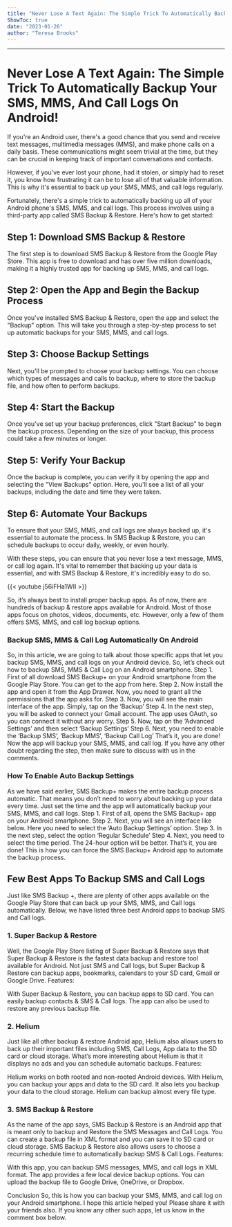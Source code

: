 ```yaml
---
title: "Never Lose A Text Again: The Simple Trick To Automatically Backup Your SMS, MMS, And Call Logs On Android!"
ShowToc: true 
date: "2023-01-26"
author: "Teresa Brooks"
---
```

*****
# Never Lose A Text Again: The Simple Trick To Automatically Backup Your SMS, MMS, And Call Logs On Android!


If you're an Android user, there's a good chance that you send and receive text messages, multimedia messages (MMS), and make phone calls on a daily basis. These communications might seem trivial at the time, but they can be crucial in keeping track of important conversations and contacts.

However, if you've ever lost your phone, had it stolen, or simply had to reset it, you know how frustrating it can be to lose all of that valuable information. This is why it's essential to back up your SMS, MMS, and call logs regularly.

Fortunately, there's a simple trick to automatically backing up all of your Android phone's SMS, MMS, and call logs. This process involves using a third-party app called SMS Backup & Restore. Here's how to get started:

## Step 1: Download SMS Backup & Restore

The first step is to download SMS Backup & Restore from the Google Play Store. This app is free to download and has over five million downloads, making it a highly trusted app for backing up SMS, MMS, and call logs.

## Step 2: Open the App and Begin the Backup Process

Once you've installed SMS Backup & Restore, open the app and select the "Backup" option. This will take you through a step-by-step process to set up automatic backups for your SMS, MMS, and call logs.

## Step 3: Choose Backup Settings

Next, you'll be prompted to choose your backup settings. You can choose which types of messages and calls to backup, where to store the backup file, and how often to perform backups.

## Step 4: Start the Backup

Once you've set up your backup preferences, click "Start Backup" to begin the backup process. Depending on the size of your backup, this process could take a few minutes or longer.

## Step 5: Verify Your Backup

Once the backup is complete, you can verify it by opening the app and selecting the "View Backups" option. Here, you'll see a list of all your backups, including the date and time they were taken.

## Step 6: Automate Your Backups

To ensure that your SMS, MMS, and call logs are always backed up, it's essential to automate the process. In SMS Backup & Restore, you can schedule backups to occur daily, weekly, or even hourly.

With these steps, you can ensure that you never lose a text message, MMS, or call log again. It's vital to remember that backing up your data is essential, and with SMS Backup & Restore, it's incredibly easy to do so.

{{< youtube j56iFHa1WII >}} 



So, it’s always best to install proper backup apps. As of now, there are hundreds of backup & restore apps available for Android. Most of those apps focus on photos, videos, documents, etc. However, only a few of them offers SMS, MMS, and call log backup options.

 
### Backup SMS, MMS & Call Log Automatically On Android


So, in this article, we are going to talk about those specific apps that let you backup SMS, MMS, and call logs on your Android device. So, let’s check out how to backup SMS, MMS & Call Log on an Android smartphone.
Step 1. First of all download SMS Backup+ on your Android smartphone from the Google Play Store. You can get to the app from here.
Step 2. Now install the app and open it from the App Drawer. Now, you need to grant all the permissions that the app asks for.
Step 3. Now, you will see the main interface of the app. Simply, tap on the ‘Backup’
Step 4. In the next step, you will be asked to connect your Gmail account. The app uses OAuth, so you can connect it without any worry.
Step 5. Now, tap on the ‘Advanced Settings’ and then select ‘Backup Settings’
Step 6. Next, you need to enable the ‘Backup SMS’, ‘Backup MMS’, ‘Backup Call Log’
That’s it, you are done! Now the app will backup your SMS, MMS, and call log. If you have any other doubt regarding the step, then make sure to discuss with us in the comments.

 
### How To Enable Auto Backup Settings


As we have said earlier, SMS Backup+ makes the entire backup process automatic. That means you don’t need to worry about backing up your data every time. Just set the time and the app will automatically backup your SMS, MMS, and call logs.
Step 1. First of all, opens the SMS Backup+ app on your Android smartphone.
Step 2. Next, you will see an interface like below. Here you need to select the ‘Auto Backup Settings’ option.
Step 3. In the next step, select the option ‘Regular Schedule’
Step 4. Next, you need to select the time period. The 24-hour option will be better.
That’s it, you are done! This is how you can force the SMS Backup+ Android app to automate the backup process.

 
## Few Best Apps To Backup SMS and Call Logs


Just like SMS Backup +, there are plenty of other apps available on the Google Play Store that can back up your SMS, MMS, and Call logs automatically. Below, we have listed three best Android apps to backup SMS and Call logs.

 
### 1. Super Backup & Restore


Well, the Google Play Store listing of Super Backup & Restore says that Super Backup & Restore is the fastest data backup and restore tool available for Android. Not just SMS and Call logs, but Super Backup & Restore can backup apps, bookmarks, calendars to your SD card, Gmail or Google Drive.
Features:

 

With Super Backup & Restore, you can backup apps to SD card.
You can easily backup contacts & SMS & Call logs.
The app can also be used to restore any previous backup file.

 
### 2. Helium


Just like all other backup & restore Android app, Helium also allows users to back up their important files including SMS, Call Logs, App data to the SD card or cloud storage. What’s more interesting about Helium is that it displays no ads and you can schedule automatic backups.
Features:

 

Helium works on both rooted and non-rooted Android devices.
With Helium, you can backup your apps and data to the SD card.
It also lets you backup your data to the cloud storage.
Helium can backup almost every file type.

 
### 3. SMS Backup & Restore


As the name of the app says, SMS Backup & Restore is an Android app that is meant only to backup and Restore the SMS Messages and Call Logs. You can create a backup file in XML format and you can save it to SD card or cloud storage. SMS Backup & Restore also allows users to choose a recurring schedule time to automatically backup SMS & Call Logs.
Features:

 

With this app, you can backup SMS messages, MMS, and call logs in XML format.
The app provides a few local device backup options.
You can upload the backup file to Google Drive, OneDrive, or Dropbox.



Conclusion
So, this is how you can backup your SMS, MMS, and call log on your Android smartphone. I hope this article helped you! Please share it with your friends also. If you know any other such apps, let us know in the comment box below.





